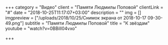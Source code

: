 +++
category = "Видео"
client = "Памяти Людмилы Поповой"
clientLink = "#"
date = "2018-10-25T11:17:07+03:00"
description = ""
img = []
imgpreview = ["/uploads/2018/10/25/Снимок экрана от 2018-10-17 09-30-49.png"]
subtitle = "Памяти Людмилы Поповой"
title = "К звёздам"
youtube = "watch?v=0BBiIl04vxo"

+++
